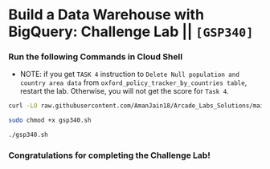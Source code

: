 # Build a Data Warehouse with BigQuery: Challenge Lab || `[GSP340]`

### Run the following Commands in Cloud Shell

* NOTE: if you get `TASK 4` instruction to `Delete Null population and country area data` from `oxford_policy_tracker_by_countries table`, restart the lab. Otherwise, you will not get the score for `Task 4`.

```bash
curl -LO raw.githubusercontent.com/AmanJain18/Arcade_Labs_Solutions/main/Build%20a%20Data%20Warehouse%20with%20BigQuery%20Challenge%20Lab/gsp340.sh

sudo chmod +x gsp340.sh

./gsp340.sh
```

### Congratulations for completing the Challenge Lab!
